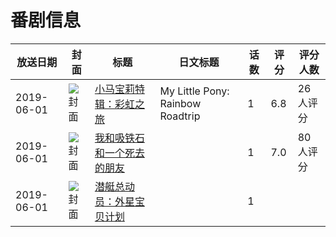 # 番剧信息

|放送日期|封面|标题|日文标题|话数|评分|评分人数|
|---|---|---|---|---|---|---|
|2019-06-01|![封面](https://lain.bgm.tv/pic/cover/c/72/b6/286087_683Z7.jpg)|[小马宝莉特辑：彩虹之旅](https://bangumi.tv/subject/286087)|My Little Pony: Rainbow Roadtrip|1|6.8|26人评分|
|2019-06-01|![封面](https://lain.bgm.tv/pic/cover/c/58/8b/295009_iPzri.jpg)|[我和吸铁石和一个死去的朋友](https://bangumi.tv/subject/295009)||1|7.0|80人评分|
|2019-06-01|![封面](https://lain.bgm.tv/pic/cover/c/f4/77/311386_6B8tC.jpg)|[潜艇总动员：外星宝贝计划](https://bangumi.tv/subject/311386)||1|||
